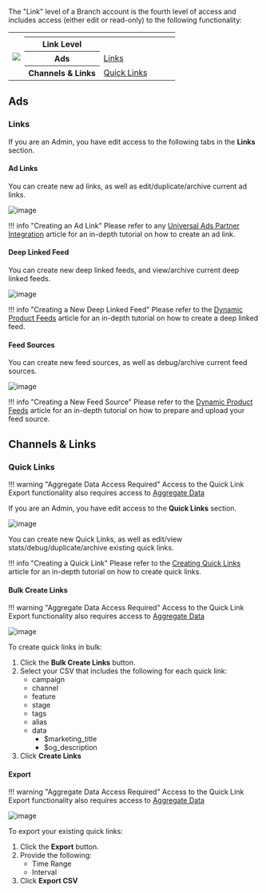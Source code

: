 The <notranslate>"Link"</notranslate> level of a Branch account is the fourth level of access and includes access (either edit or read-only) to the following functionality:

<table>
  <tr>
    <th rowspan="5"><img src="/_assets/img/pages/dashboard/access-levels/org-level-nav.png"></th>
  </tr>
	<tr>
		<th></th>
		<th></th>
		<th></th>
		<th></th>
    <th></th>
	</tr>
	<tr>
		<th><b>Link Level</b></th>
		<th></th>
		<th></th>
		<th></th>
    <th></th>
	</tr>
  <tr>
		<th><b>Ads</b></th>
		<td><a href="/dashboard/link-level-access/#links">Links</a></td>
		<td></td>
		<td></td>
    <td></td>
	</tr>
	<tr>
		<th><b>Channels & Links</b></th>
		<td><a href="/dashboard/link-level-access/#quick-links">Quick Links</a></td>
    <td></td>
		<td></td>
    <td></td>
  </tr>
</table>

## Ads

### Links

If you are an Admin, you have edit access to the following tabs in the <notranslate>**Links**</notranslate> section.

#### Ad Links

You can create new ad links, as well as edit/duplicate/archive current ad links.

![image](/_assets/img/pages/dashboard/access-levels/link-ad-links.png)

!!! info "Creating an Ad Link"
	Please refer to any [Universal Ads Partner Integration](/deep-linked-ads/1plusads-mobile-tracking/#create-an-ad-link) article for an in-depth tutorial on how to create an ad link.

#### Deep Linked Feed

You can create new deep linked feeds, and view/archive current deep linked feeds.

![image](/_assets/img/pages/dashboard/access-levels/link-deep-linked-feeds.png)

!!! info "Creating a New Deep Linked Feed"
	Please refer to the [Dynamic Product Feeds](/deep-linked-ads/dynamic-product-feeds/#create-a-new-deep-linked-feed) article for an in-depth tutorial on how to create a deep linked feed.

#### Feed Sources

You can create new feed sources, as well as debug/archive current feed sources.

![image](/_assets/img/pages/dashboard/access-levels/link-feed-sources.png)

!!! info "Creating a New Feed Source"
	Please refer to the [Dynamic Product Feeds](/deep-linked-ads/dynamic-product-feeds/#upload-a-feed-source) article for an in-depth tutorial on how to prepare and upload your feed source.

## Channels & Links

### Quick Links

!!! warning "Aggregate Data Access Required"
	Access to the Quick Link Export functionality also requires access to [Aggregate Data](aggregate-data-access.md)

If you are an Admin, you have edit access to the <notranslate>**Quick Links**</notranslate> section.

![image](/_assets/img/pages/dashboard/access-levels/link-quick-links.png)

You can create new Quick Links, as well as edit/view stats/debug/duplicate/archive existing quick links.

!!! info "Creating a Quick Link"
	Please refer to the [Creating Quick Links](/links/quick-links/) article for an in-depth tutorial on how to create quick links.

#### Bulk Create Links

!!! warning "Aggregate Data Access Required"
	Access to the Quick Link Export functionality also requires access to [Aggregate Data](aggregate-data-access.md)

![image](/_assets/img/pages/dashboard/access-levels/link-bulk-create.png)

To create quick links in bulk:

1. Click the <notranslate>**Bulk Create Links**</notranslate> button.
1. Select your CSV that includes the following for each quick link:
	- campaign
	- channel
	- feature
	- stage
	- tags
	- alias
	- data
		- $marketing_title
		- $og_description
1.  Click <notranslate>**Create Links**</notranslate>

#### Export

!!! warning "Aggregate Data Access Required"
	Access to the Quick Link Export functionality also requires access to [Aggregate Data](aggregate-data-access.md)

![image](/_assets/img/pages/dashboard/access-levels/link-export-csv.png)

To export your existing quick links:

1. Click the <notranslate>**Export**</notranslate> button.
1. Provide the following:
	- Time Range
	- Interval
1. Click <notranslate>**Export CSV**</notranslate>
